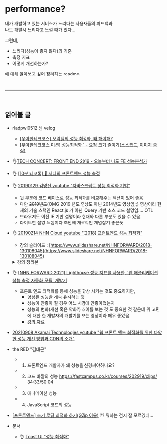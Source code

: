 # performance?


내가 개발하고 있는 서비스가 느리다는 사용자들의 피드백과  
나도 개발시 느리다고 느낄 때가 있다...


그런데,

- 느리다(성능이 좋지 않다)의 기준
- 측정 지표
- 어떻게 개선하는가?

에 대해 알아보고 싶어 정리하는 readme.


&nbsp;
&nbsp;

----

&nbsp;
&nbsp;


## 읽어볼 글

- rladpwl0512 님 velog
	- [[우아한테크코스] 모락팀의 성능 최적화, 왜 해야해?](https://velog.io/@rladpwl0512/%EC%9A%B0%EC%95%84%ED%95%9C%ED%85%8C%ED%81%AC%EC%BD%94%EC%8A%A4-%EB%AA%A8%EB%9D%BD%ED%8C%80%EC%9D%98-%EC%84%B1%EB%8A%A5-%EB%A6%AC%ED%8F%AC%ED%8A%B8-%EC%84%B1%EB%8A%A5-%EC%B5%9C%EC%A0%81%ED%99%94-%EC%99%9C-%ED%95%B4%EC%95%BC%ED%95%B4)
	- [[우아한테크코스 미션] 성능최적화 1 - 요청 크기 줄이기(소스코드, 이미지 중심)](https://velog.io/@rladpwl0512/%EC%9A%B0%EC%95%84%ED%95%9C%ED%85%8C%ED%81%AC%EC%BD%94%EC%8A%A4-%EB%AF%B8%EC%85%98-%EC%84%B1%EB%8A%A5%EC%B5%9C%EC%A0%81%ED%99%94-1-%EC%9A%94%EC%B2%AD-%ED%81%AC%EA%B8%B0-%EC%A4%84%EC%9D%B4%EA%B8%B0%EC%86%8C%EC%8A%A4%EC%BD%94%EB%93%9C-%EC%9D%B4%EB%AF%B8%EC%A7%80-%EC%A4%91%EC%8B%AC)


- 👌[TECH CONCERT: FRONT END 2019 - 오늘부터 나도 FE 성능분석가](https://www.youtube.com/watch?v=cpE1dwJgS4c&ab_channel=naverd2) 

- 👌 [[10분 테코톡] 🍺 서니의 프론트엔드 성능 측정](https://www.youtube.com/watch?v=A6J74xLWqYg&t=634s&ab_channel=%EC%9A%B0%EC%95%84%ED%95%9CTech)


- 👌 [20190129 김명신 youtube "자바스크립트 성능 최적화 기법"](https://www.youtube.com/watch?v=9MZl8Uq9Gmw&ab_channel=%EA%B9%80%EB%AA%85%EC%8B%A0)
	- 뒷 부분에 코드 베이스로 성능 최적화를 비교해주는 섹션이 있어 좋음
	- 다만 ~~2019년도~~(OMG 2019 년도 영상도 아닌 2014년도 영상임;;) 영상이라 현재의 기술 스택인 React.js 가 아닌 jQuery 기반 소스 코드 설명임.... OTL
	- 브라우져도 이전 IE 기반 설명이라 현재와 다른 부분도 있을 수 있음
	- 라이트한 설명 느낌이라 초반에 개략적인 개념잡기 좋은듯


- 👌 [20190214 NHN Cloud youtube "[2018] 프런트엔드 성능 최적화"](https://www.youtube.com/watch?v=G1IWq2blu8c&ab_channel=NHNCloud)
	- 강의 슬라이드 : [https://www.slideshare.net/NHNFORWARD/2018-130108045](https://www.slideshare.net/NHNFORWARD/2018-130108045)

	<details>
	<summary>강의 정리본</summary>


		FE 최적화에는 크게 두가지가 있음
		  1. 로딩 최적화: 리소스를 어떻게 최적화?
		  2. 렌더링 최적화


		1. 로딩 최적화

			1) 브라우져 기준 최적화
				1)) JS 로드시점 최적화
				2)) CSS 최적화
			
			2) 사용자 기준 최적화

				W3C에 "페인트 타이밍 이벤트"
				
				***(중요) "First Meaningful Piant" 시점을 보다 앞당겨야 함. => 사용자 기준 최적화


				Ex) SSR - SPA 로 많이들 개발.
						F.M.P를 앞당기기 위해 쓰는 방식이 SSR
						(브라우져가 HTML을 요청하는 시점에 바로 HTML을 생성해서 응답으로 내려보내고, 브라우져가 의미있는 콘텐르를 로딩.)

				SSR vs 프리렌더러

					- SSR : HTML 요청한 런타임 시점에, HTML & CSS 생성 후, 응답 내려보냄

					- 프리렌더러 : 런타임이 아닌 빌드타임 / webpack을 쓰게되면 HTML webpack 플러그인과 함께 사용
					  (webpack pre-render-loader)

					  	-> DOM Content Loaded 가 살짝 느려지지만,
						   사용자 관점 최적화에서는 의미 없는 것이다. (∵ 사용자에게 의미있는 콘텐츠를 이미 보여주고 있어서)

			3) PWA 사례

		

		2. 렌더링 최적화
			1) 레이아웃 쓰레싱

				fps가 30 정도로 살짝 버벅 거림
				=> "강제 동기 Layout"이 발생하였기 때문

				"강제 동기 Layout" ... Critical Rendering Path ... DOM을 변경하지 않음에도 불구하고 LAYOUT 과정을 강제로 타게 되어 강제 동기 Layout이라고 함

				Ex) 특정 DOM Element의 프로퍼티를 읽기만 해도 이 과정이 발생됨..

				이 "강제 동기 Layout"이 매우 빈번하게 발생한 경우 "레이아웃 쓰레싱" 이라고 한다!

			2) Virtual DOM

			3) 웹 워커

	</details>

- 👌 [[NHN FORWARD 2021] Lighthouse 성능 지표를 사용한, '웹 애플리케이션 성능 측정 자동화 모듈' 개발기](https://www.youtube.com/watch?v=34T0IU18R6c&ab_channel=NHNCloud)
	- 프론트 엔드 최적화를 통해 성능을 향상 시키는 것도 중요하지만, 
		- 향상된 성능을 계속 유지하는 것
		- 성능이 안좋아 질 경우 어느 시점에 안좋아졌는지
		- 성능의 변화(개선 혹은 악화?) 추이를 보는 것
		도 중요한 것 같은데 위 고민에 대한 한 개발자의 개발기를 보는 영상이라 매우 좋았음
		- [강의 자료](https://rlqof7ogm.toastcdn.net/references/2021_session_13.pdf)


- [20210908 Akamai Technologies youtube "웹 프론트 엔드 최적화를 위한 다양한 성능 개선 방법과 CDN의 소개"](https://www.youtube.com/watch?v=9Sq9y4ljmPI&ab_channel=AkamaiTechnologies)


- the RED "김태곤" 
	- 1) 프론트엔드 개발자가 왜 성능을 신경써야하나요?
	- 2) 코드 바깥의 성능
	https://fastcampus.co.kr/courses/202919/clips/ 34:33/50:04
	- 3) 애니메이션 성능
	- 4) JavaScript 코드의 성능


- [[프론트엔드] 초기 로딩 최적화 하기(GZip 이용)](https://www.youtube.com/watch?v=qaLCplPCy3c&ab_channel=HoYongLim) ?? 뭐하는 건지 잘 모르겠네...



- 문서
	- 👌 [Toast UI "성능 최적화"](https://ui.toast.com/fe-guide/ko_PERFORMANCE#%EC%84%B1%EB%8A%A5-%EC%B5%9C%EC%A0%81%ED%99%94)
